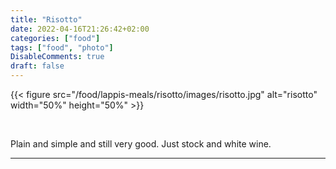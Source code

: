 ```yaml
---
title: "Risotto"
date: 2022-04-16T21:26:42+02:00
categories: ["food"]
tags: ["food", "photo"]
DisableComments: true
draft: false
---
```


{{< figure src="/food/lappis-meals/risotto/images/risotto.jpg" alt="risotto" width="50%" height="50%" >}}

<br>

Plain and simple and still very good. Just stock and white wine.

---